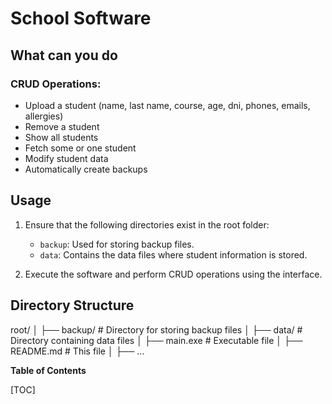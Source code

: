 # School Software

## What can you do

### CRUD Operations:

- Upload a student (name, last name, course, age, dni, phones, emails, allergies)
- Remove a student
- Show all students
- Fetch some or one student
- Modify student data
- Automatically create backups

## Usage

1. Ensure that the following directories exist in the root folder:

   - `backup`: Used for storing backup files.
   - `data`: Contains the data files where student information is stored.

2. Execute the software and perform CRUD operations using the interface.

## Directory Structure

root/
│
├── backup/ # Directory for storing backup files
│
├── data/ # Directory containing data files
│
├── main.exe # Executable file
│
├── README.md # This file
│
├── ...

**Table of Contents**

[TOC]
